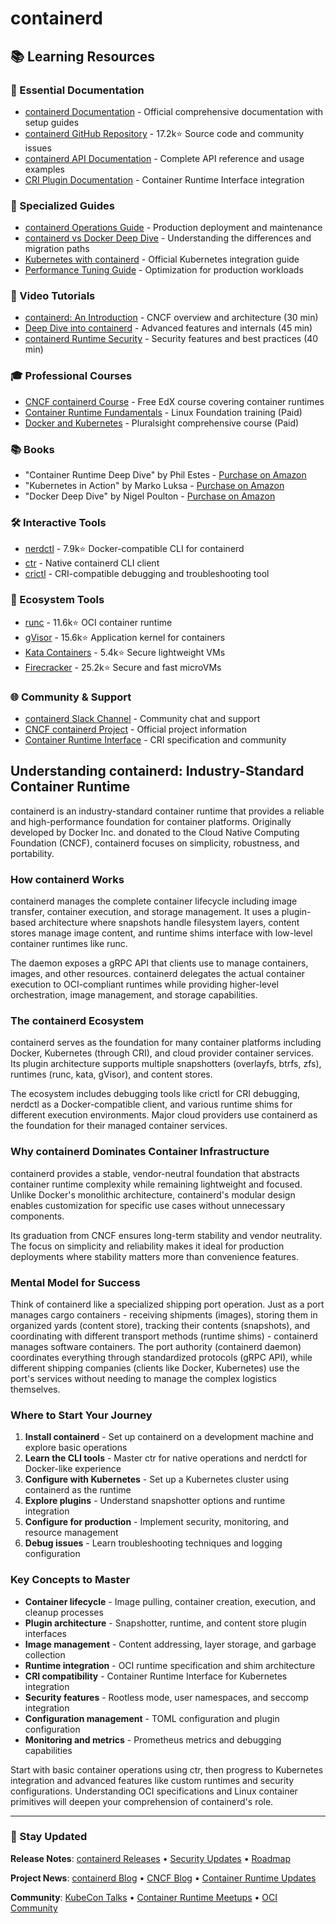 # containerd

## 📚 Learning Resources

### 📖 Essential Documentation
- [containerd Documentation](https://containerd.io/docs/) - Official comprehensive documentation with setup guides
- [containerd GitHub Repository](https://github.com/containerd/containerd) - 17.2k⭐ Source code and community issues
- [containerd API Documentation](https://github.com/containerd/containerd/blob/main/api/README.md) - Complete API reference and usage examples
- [CRI Plugin Documentation](https://github.com/containerd/containerd/blob/main/docs/cri/README.md) - Container Runtime Interface integration

### 📝 Specialized Guides
- [containerd Operations Guide](https://github.com/containerd/containerd/blob/main/docs/ops.md) - Production deployment and maintenance
- [containerd vs Docker Deep Dive](https://www.docker.com/blog/containerd-ga-features-2/) - Understanding the differences and migration paths
- [Kubernetes with containerd](https://kubernetes.io/docs/setup/production-environment/container-runtimes/#containerd) - Official Kubernetes integration guide
- [Performance Tuning Guide](https://github.com/containerd/containerd/blob/main/docs/performance.md) - Optimization for production workloads

### 🎥 Video Tutorials
- [containerd: An Introduction](https://www.youtube.com/watch?v=El-wVlBCdkI) - CNCF overview and architecture (30 min)
- [Deep Dive into containerd](https://www.youtube.com/watch?v=1vzMiqX8-S0) - Advanced features and internals (45 min)
- [containerd Runtime Security](https://www.youtube.com/watch?v=F0-3sW0U1Qw) - Security features and best practices (40 min)

### 🎓 Professional Courses
- [CNCF containerd Course](https://www.edx.org/course/introduction-to-kubernetes) - Free EdX course covering container runtimes
- [Container Runtime Fundamentals](https://training.linuxfoundation.org/training/kubernetes-fundamentals/) - Linux Foundation training (Paid)
- [Docker and Kubernetes](https://www.pluralsight.com/courses/docker-kubernetes-big-picture) - Pluralsight comprehensive course (Paid)

### 📚 Books
- "Container Runtime Deep Dive" by Phil Estes - [Purchase on Amazon](https://www.amazon.com/dp/1492091855)
- "Kubernetes in Action" by Marko Luksa - [Purchase on Amazon](https://www.amazon.com/dp/1617293725)
- "Docker Deep Dive" by Nigel Poulton - [Purchase on Amazon](https://www.amazon.com/dp/1916585256)

### 🛠️ Interactive Tools
- [nerdctl](https://github.com/containerd/nerdctl) - 7.9k⭐ Docker-compatible CLI for containerd
- [ctr](https://github.com/containerd/containerd/tree/main/cmd/ctr) - Native containerd CLI client
- [crictl](https://github.com/kubernetes-sigs/cri-tools) - CRI-compatible debugging and troubleshooting tool

### 🚀 Ecosystem Tools
- [runc](https://github.com/opencontainers/runc) - 11.6k⭐ OCI container runtime
- [gVisor](https://github.com/google/gvisor) - 15.6k⭐ Application kernel for containers
- [Kata Containers](https://github.com/kata-containers/kata-containers) - 5.4k⭐ Secure lightweight VMs
- [Firecracker](https://github.com/firecracker-microvm/firecracker) - 25.2k⭐ Secure and fast microVMs

### 🌐 Community & Support
- [containerd Slack Channel](https://cloud-native.slack.com/messages/containerd) - Community chat and support
- [CNCF containerd Project](https://www.cncf.io/projects/containerd/) - Official project information
- [Container Runtime Interface](https://github.com/kubernetes/community/blob/master/contributors/devel/sig-node/container-runtime-interface.md) - CRI specification and community

## Understanding containerd: Industry-Standard Container Runtime

containerd is an industry-standard container runtime that provides a reliable and high-performance foundation for container platforms. Originally developed by Docker Inc. and donated to the Cloud Native Computing Foundation (CNCF), containerd focuses on simplicity, robustness, and portability.

### How containerd Works
containerd manages the complete container lifecycle including image transfer, container execution, and storage management. It uses a plugin-based architecture where snapshots handle filesystem layers, content stores manage image content, and runtime shims interface with low-level container runtimes like runc.

The daemon exposes a gRPC API that clients use to manage containers, images, and other resources. containerd delegates the actual container execution to OCI-compliant runtimes while providing higher-level orchestration, image management, and storage capabilities.

### The containerd Ecosystem
containerd serves as the foundation for many container platforms including Docker, Kubernetes (through CRI), and cloud provider container services. Its plugin architecture supports multiple snapshotters (overlayfs, btrfs, zfs), runtimes (runc, kata, gVisor), and content stores.

The ecosystem includes debugging tools like crictl for CRI debugging, nerdctl as a Docker-compatible client, and various runtime shims for different execution environments. Major cloud providers use containerd as the foundation for their managed container services.

### Why containerd Dominates Container Infrastructure
containerd provides a stable, vendor-neutral foundation that abstracts container runtime complexity while remaining lightweight and focused. Unlike Docker's monolithic architecture, containerd's modular design enables customization for specific use cases without unnecessary components.

Its graduation from CNCF ensures long-term stability and vendor neutrality. The focus on simplicity and reliability makes it ideal for production deployments where stability matters more than convenience features.

### Mental Model for Success
Think of containerd like a specialized shipping port operation. Just as a port manages cargo containers - receiving shipments (images), storing them in organized yards (content store), tracking their contents (snapshots), and coordinating with different transport methods (runtime shims) - containerd manages software containers. The port authority (containerd daemon) coordinates everything through standardized protocols (gRPC API), while different shipping companies (clients like Docker, Kubernetes) use the port's services without needing to manage the complex logistics themselves.

### Where to Start Your Journey
1. **Install containerd** - Set up containerd on a development machine and explore basic operations
2. **Learn the CLI tools** - Master ctr for native operations and nerdctl for Docker-like experience  
3. **Configure with Kubernetes** - Set up a Kubernetes cluster using containerd as the runtime
4. **Explore plugins** - Understand snapshotter options and runtime integration
5. **Configure for production** - Implement security, monitoring, and resource management
6. **Debug issues** - Learn troubleshooting techniques and logging configuration

### Key Concepts to Master
- **Container lifecycle** - Image pulling, container creation, execution, and cleanup processes
- **Plugin architecture** - Snapshotter, runtime, and content store plugin interfaces
- **Image management** - Content addressing, layer storage, and garbage collection
- **Runtime integration** - OCI runtime specification and shim architecture
- **CRI compatibility** - Container Runtime Interface for Kubernetes integration
- **Security features** - Rootless mode, user namespaces, and seccomp integration
- **Configuration management** - TOML configuration and plugin configuration
- **Monitoring and metrics** - Prometheus metrics and debugging capabilities

Start with basic container operations using ctr, then progress to Kubernetes integration and advanced features like custom runtimes and security configurations. Understanding OCI specifications and Linux container primitives will deepen your comprehension of containerd's role.

---

### 📡 Stay Updated

**Release Notes**: [containerd Releases](https://github.com/containerd/containerd/releases) • [Security Updates](https://github.com/containerd/containerd/security/advisories) • [Roadmap](https://github.com/containerd/containerd/blob/main/ROADMAP.md)

**Project News**: [containerd Blog](https://containerd.io/blog/) • [CNCF Blog](https://www.cncf.io/blog/) • [Container Runtime Updates](https://kubernetes.io/blog/)

**Community**: [KubeCon Talks](https://www.cncf.io/kubecon-cloudnativecon-events/) • [Container Runtime Meetups](https://www.meetup.com/topics/container-runtime/) • [OCI Community](https://opencontainers.org/community/)